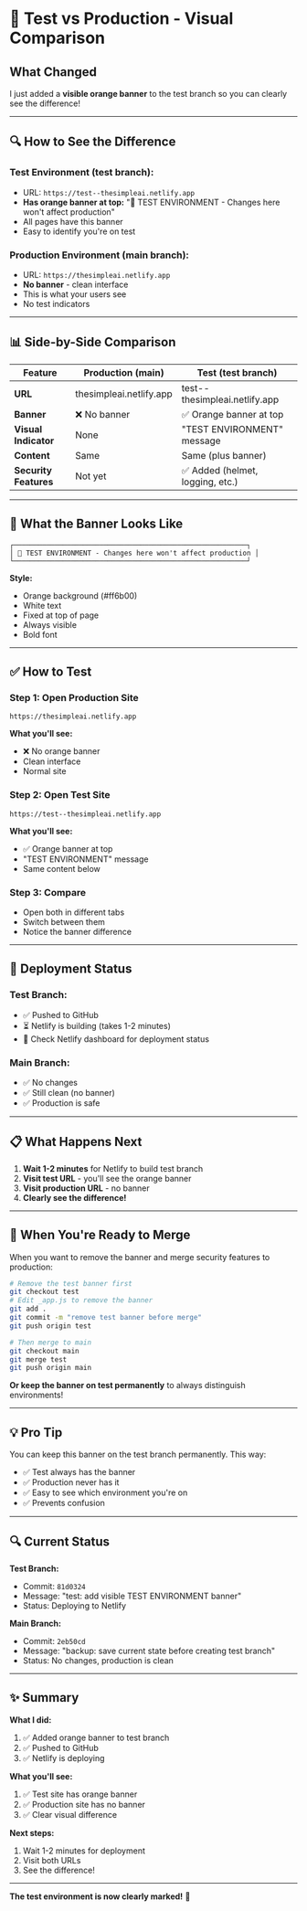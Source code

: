 # 🎯 Test vs Production - Visual Comparison

## What Changed

I just added a **visible orange banner** to the test branch so you can clearly see the difference!

---

## 🔍 How to See the Difference

### **Test Environment (test branch):**
- URL: `https://test--thesimpleai.netlify.app`
- **Has orange banner at top:** "🧪 TEST ENVIRONMENT - Changes here won't affect production"
- All pages have this banner
- Easy to identify you're on test

### **Production Environment (main branch):**
- URL: `https://thesimpleai.netlify.app`
- **No banner** - clean interface
- This is what your users see
- No test indicators

---

## 📊 Side-by-Side Comparison

| Feature | Production (main) | Test (test branch) |
|---------|-------------------|-------------------|
| **URL** | thesimpleai.netlify.app | test--thesimpleai.netlify.app |
| **Banner** | ❌ No banner | ✅ Orange banner at top |
| **Visual Indicator** | None | "TEST ENVIRONMENT" message |
| **Content** | Same | Same (plus banner) |
| **Security Features** | Not yet | ✅ Added (helmet, logging, etc.) |

---

## 🎨 What the Banner Looks Like

```
┌─────────────────────────────────────────────────────────┐
│ 🧪 TEST ENVIRONMENT - Changes here won't affect production │
└─────────────────────────────────────────────────────────┘
```

**Style:**
- Orange background (#ff6b00)
- White text
- Fixed at top of page
- Always visible
- Bold font

---

## ✅ How to Test

### Step 1: Open Production Site
```
https://thesimpleai.netlify.app
```
**What you'll see:**
- ❌ No orange banner
- Clean interface
- Normal site

### Step 2: Open Test Site
```
https://test--thesimpleai.netlify.app
```
**What you'll see:**
- ✅ Orange banner at top
- "TEST ENVIRONMENT" message
- Same content below

### Step 3: Compare
- Open both in different tabs
- Switch between them
- Notice the banner difference

---

## 🚀 Deployment Status

### Test Branch:
- ✅ Pushed to GitHub
- ⏳ Netlify is building (takes 1-2 minutes)
- 🔄 Check Netlify dashboard for deployment status

### Main Branch:
- ✅ No changes
- ✅ Still clean (no banner)
- ✅ Production is safe

---

## 📋 What Happens Next

1. **Wait 1-2 minutes** for Netlify to build test branch
2. **Visit test URL** - you'll see the orange banner
3. **Visit production URL** - no banner
4. **Clearly see the difference!**

---

## 🎯 When You're Ready to Merge

When you want to remove the banner and merge security features to production:

```bash
# Remove the test banner first
git checkout test
# Edit _app.js to remove the banner
git add .
git commit -m "remove test banner before merge"
git push origin test

# Then merge to main
git checkout main
git merge test
git push origin main
```

**Or keep the banner on test permanently** to always distinguish environments!

---

## 💡 Pro Tip

You can keep this banner on the test branch permanently. This way:
- ✅ Test always has the banner
- ✅ Production never has it
- ✅ Easy to see which environment you're on
- ✅ Prevents confusion

---

## 🔍 Current Status

**Test Branch:**
- Commit: `81d0324`
- Message: "test: add visible TEST ENVIRONMENT banner"
- Status: Deploying to Netlify

**Main Branch:**
- Commit: `2eb50cd`
- Message: "backup: save current state before creating test branch"
- Status: No changes, production is clean

---

## ✨ Summary

**What I did:**
1. ✅ Added orange banner to test branch
2. ✅ Pushed to GitHub
3. ✅ Netlify is deploying

**What you'll see:**
1. ✅ Test site has orange banner
2. ✅ Production site has no banner
3. ✅ Clear visual difference

**Next steps:**
1. Wait 1-2 minutes for deployment
2. Visit both URLs
3. See the difference!

---

**The test environment is now clearly marked!** 🎉
